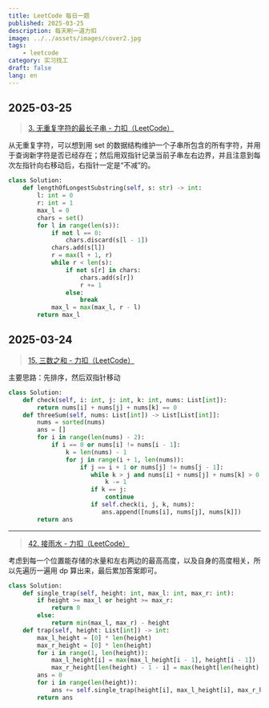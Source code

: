 ```yaml
---
title: LeetCode 每日一题
published: 2025-03-25
description: 每天刷一道力扣
image: ../../assets/images/cover2.jpg
tags:
    - leetcode
category: 实习找工
draft: false
lang: en
---
```


## 2025-03-25

> [3. 无重复字符的最长子串 - 力扣（LeetCode）](https://leetcode.cn/problems/longest-substring-without-repeating-characters/)

从无重复字符，可以想到用 set 的数据结构维护一个子串所包含的所有字符，并用于查询新字符是否已经存在；然后用双指针记录当前子串左右边界，并且注意到每次左指针向右移动后，右指针一定是“不减”的。

```python
class Solution:
    def lengthOfLongestSubstring(self, s: str) -> int:
        l: int = 0
        r: int = 1
        max_l = 0
        chars = set()
        for l in range(len(s)):
            if not l == 0:
                chars.discard(s[l - 1])
            chars.add(s[l])
            r = max(l + 1, r)
            while r < len(s):
                if not s[r] in chars:
                    chars.add(s[r])
                    r += 1
                else:
                    break
            max_l = max(max_l, r - l)
        return max_l
```

## 2025-03-24

> [15. 三数之和 - 力扣（LeetCode）](https://leetcode.cn/problems/3sum/description/)

主要思路：先排序，然后双指针移动

```python
class Solution:
    def check(self, i: int, j: int, k: int, nums: List[int]):
        return nums[i] + nums[j] + nums[k] == 0
    def threeSum(self, nums: List[int]) -> List[List[int]]:
        nums = sorted(nums)
        ans = []
        for i in range(len(nums) - 2):
            if i == 0 or nums[i] != nums[i - 1]:
                k = len(nums) - 1
                for j in range(i + 1, len(nums)):
                    if j == i + 1 or nums[j] != nums[j - 1]:
                       while k > j and nums[i] + nums[j] + nums[k] > 0:
                           k -= 1
                       if k == j:
                           continue
                       if self.check(i, j, k, nums):
                          ans.append([nums[i], nums[j], nums[k]])
        return ans
```

---

> [42. 接雨水 - 力扣（LeetCode）](https://leetcode.cn/problems/trapping-rain-water/)

考虑到每一个位置能存储的水量和左右两边的最高高度，以及自身的高度相关，所以先遍历一遍用 dp 算出来，最后累加答案即可。

```python
class Solution:
    def single_trap(self, height: int, max_l: int, max_r: int):
        if height >= max_l or height >= max_r:
            return 0
        else:
            return min(max_l, max_r) - height
    def trap(self, height: List[int]) -> int:
        max_l_height = [0] * len(height)
        max_r_height = [0] * len(height)
        for i in range(1, len(height)):
            max_l_height[i] = max(max_l_height[i - 1], height[i - 1])
            max_r_height[len(height) - 1 - i] = max(height[len(height) - i], max_r_height[len(height) - i])
        ans = 0
        for i in range(len(height)):
            ans += self.single_trap(height[i], max_l_height[i], max_r_height[i])
        return ans
```
